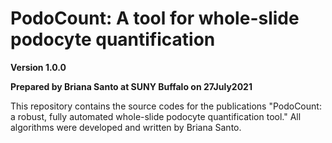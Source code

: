 # PodoCount: A tool for whole-slide podocyte quantification

**Version 1.0.0**

**Prepared by Briana Santo at SUNY Buffalo on 27July2021**

This repository contains the source codes for the publications "PodoCount: a robust, fully automated whole-slide podocyte quantification tool." All algorithms were developed and written by Briana Santo.

